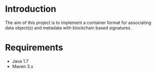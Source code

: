 # Introduction

The aim of this project is to implement a container format for associating data object(s) and metadata with blockchain based signatures. 

# Requirements

* Java 1.7
* Maven 3.x 

